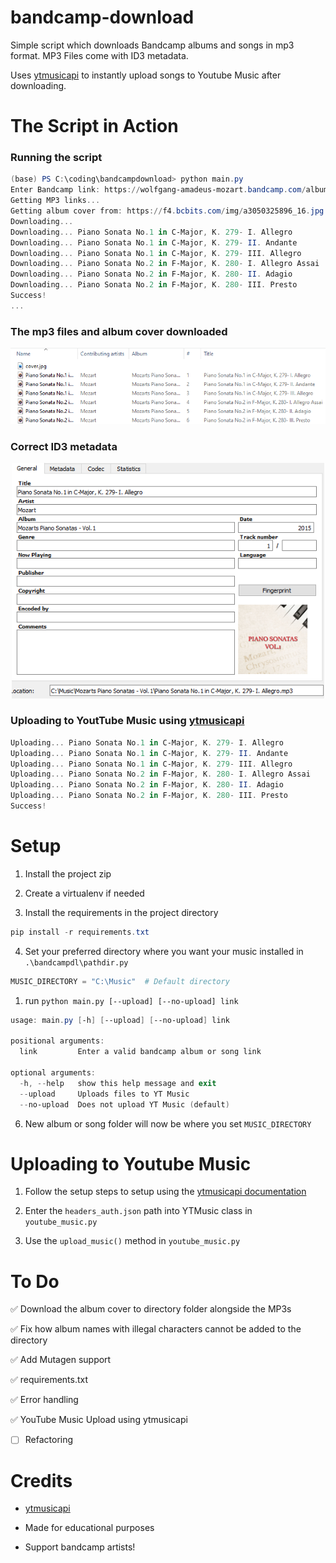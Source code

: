 # bandcamp-download
Simple script which downloads Bandcamp albums and songs in mp3 format. MP3 Files come with ID3 metadata. 

Uses <a href="https://github.com/sigma67/ytmusicapi">ytmusicapi</a> to instantly upload songs to Youtube Music after downloading.


# The Script in Action
### Running the script
```powershell
(base) PS C:\coding\bandcampdownload> python main.py
Enter Bandcamp link: https://wolfgang-amadeus-mozart.bandcamp.com/album/mozarts-piano-sonatas-vol-1
Getting MP3 links...
Getting album cover from: https://f4.bcbits.com/img/a3050325896_16.jpg
Downloading...
Downloading... Piano Sonata No.1 in C-Major, K. 279- I. Allegro 
Downloading... Piano Sonata No.1 in C-Major, K. 279- II. Andante 
Downloading... Piano Sonata No.1 in C-Major, K. 279- III. Allegro 
Downloading... Piano Sonata No.2 in F-Major, K. 280- I. Allegro Assai 
Downloading... Piano Sonata No.2 in F-Major, K. 280- II. Adagio 
Downloading... Piano Sonata No.2 in F-Major, K. 280- III. Presto 
Success!
...
```

### The mp3 files and album cover downloaded
<img src='images\album.png'></img>

### Correct ID3 metadata
<p align='center'><img src='images\metadata.png' width='500' height='376.08'/>

### Uploading to YoutTube Music using <a href="https://github.com/sigma67/ytmusicapi">ytmusicapi</a>
```powershell
Uploading... Piano Sonata No.1 in C-Major, K. 279- I. Allegro 
Uploading... Piano Sonata No.1 in C-Major, K. 279- II. Andante 
Uploading... Piano Sonata No.1 in C-Major, K. 279- III. Allegro 
Uploading... Piano Sonata No.2 in F-Major, K. 280- I. Allegro Assai 
Uploading... Piano Sonata No.2 in F-Major, K. 280- II. Adagio 
Uploading... Piano Sonata No.2 in F-Major, K. 280- III. Presto 
Success!
```

# Setup
1) Install the project zip 
2) Create a virtualenv if needed

3) Install the requirements in the project directory

```powershell
pip install -r requirements.txt
```

4) Set your preferred directory where you want your music installed in  `.\bandcampdl\pathdir.py`  

```python
MUSIC_DIRECTORY = "C:\Music"  # Default directory
```

1) run `python main.py [--upload] [--no-upload] link` 

```powershell 
usage: main.py [-h] [--upload] [--no-upload] link

positional arguments:
  link         Enter a valid bandcamp album or song link

optional arguments:
  -h, --help   show this help message and exit
  --upload     Uploads files to YT Music
  --no-upload  Does not upload YT Music (default)
```

6) New album or song folder will now be where you set ```MUSIC_DIRECTORY```

# Uploading to Youtube Music 
1) Follow the setup steps to setup using the <a href="https://ytmusicapi.readthedocs.io/en/latest/setup.html">ytmusicapi documentation</a>
  
2) Enter the `headers_auth.json` path into YTMusic class in `youtube_music.py` 

3) Use the `upload_music()` method in `youtube_music.py`
  

# To Do
✅ Download the album cover to directory folder alongside the MP3s 

✅ Fix how album names with illegal characters cannot be added to the directory 

✅ Add Mutagen support 

✅ requirements.txt

✅ Error handling 

✅ YouTube Music Upload using ytmusicapi 

- [ ] Refactoring
  



# Credits
- [ytmusicapi](https://github.com/sigma67/ytmusicapi)
- Made for educational purposes 

- Support bandcamp artists!
